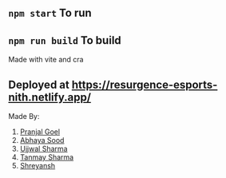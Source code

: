 ## `npm start` To run
## `npm run build` To build

Made with vite and cra

## Deployed at https://resurgence-esports-nith.netlify.app/

Made By:
1. [Pranjal Goel](https://github.com/Pranjal7852)
2. [Abhaya Sood](https://github.com/humaneBicycle)
3. [Ujjwal Sharma](https://github.com/Ujjwalsharma7)
4. [Tanmay Sharma](https://github.com/Cbof16)
5. [Shreyansh](https://github.com/Shryansh107)



